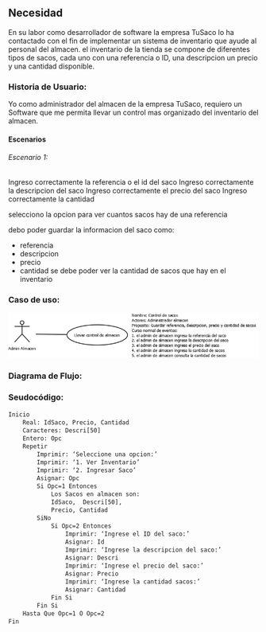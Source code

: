 ## Necesidad

En su labor como desarrollador de software la empresa TuSaco lo ha contactado con el fin de implementar un sistema de inventario que ayude al personal del almacen. el inventario de la tienda se compone de diferentes tipos de sacos, cada uno con una referencia o ID, una descripcion un precio y una cantidad disponible.

### Historia de Usuario:
Yo como administrador del almacen de la empresa TuSaco, requiero un Software que me permita llevar un control mas organizado del inventario del almacen.

#### Escenarios
###### Escenario 1:
Ingreso correctamente la referencia o el id del saco
Ingreso correctamente la descripcion del saco
Ingreso correctamente el precio del saco
Ingreso correctamente la cantidad

selecciono la opcion para ver cuantos sacos hay de una referencia

debo poder guardar la informacion del saco como:
- referencia
- descripcion
- precio
- cantidad
se debe poder ver la cantidad de sacos que hay en el inventario

### Caso de uso:
![Caso de uso](https://github.com/emancerar/TiendaSacos.io/blob/6b087e5a6d089b7836c1f8dbbd508126832890f3/Casos%20de%20uso.png)


### Diagrama de Flujo:



### Seudocódigo:
~~~
Inicio
	Real: IdSaco, Precio, Cantidad
	Caracteres: Descri[50]
	Entero: Opc
	Repetir
		Imprimir: ‘Seleccione una opcion:’
		Imprimir: ‘1. Ver Inventario’
		Imprimir: ‘2. Ingresar Saco’
		Asignar: Opc
		Si Opc=1 Entonces
			Los Sacos en almacen son:
			IdSaco,  Descri[50], 
			Precio, Cantidad
		SiNo
			Si Opc=2 Entonces
				Imprimir: ‘Ingrese el ID del saco:’
				Asignar: Id
				Imprimir: ‘Ingrese la descripcion del saco:’
				Asignar: Descri
				Imprimir: ‘Ingrese el precio del saco:’
				Asignar: Precio
				Imprimir: ‘Ingrese la cantidad sacos:’
				Asignar: Cantidad
			Fin Si
		Fin Si
	Hasta Que Opc=1 O Opc=2
Fin
~~~
